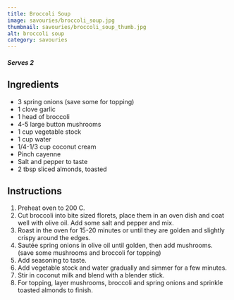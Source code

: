 ```yaml
---
title: Broccoli Soup
image: savouries/broccoli_soup.jpg
thumbnail: savouries/broccoli_soup_thumb.jpg
alt: broccoli soup
category: savouries
---
```


##### Serves 2

## Ingredients

- 3 spring onions (save some for topping)
- 1 clove garlic
- 1 head of broccoli
- 4-5 large button mushrooms
- 1 cup vegetable stock
- 1 cup water
- 1/4-1/3 cup coconut cream
- Pinch cayenne
- Salt and pepper to taste
- 2 tbsp sliced almonds, toasted

## Instructions

1. Preheat oven to 200 C. 
1. Cut broccoli into bite sized florets, place them in an oven dish and coat well with olive oil. Add some salt and pepper and mix. 
1. Roast in the oven for 15-20 minutes or until they are golden and slightly crispy around the edges.
1. Sautée spring onions in olive oil until golden, then add mushrooms. (save some mushrooms and broccoli for topping)
1. Add seasoning to taste.
1. Add vegetable stock and water gradually and simmer for a few minutes.
1. Stir in coconut milk and blend with a blender stick.
1. For topping, layer mushrooms, broccoli and spring onions and sprinkle toasted almonds to finish.
